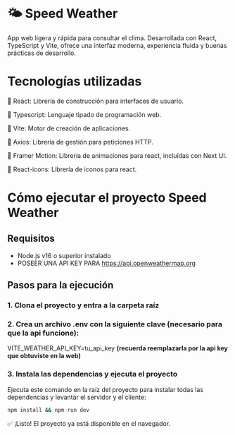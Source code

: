 # 🌤️ Speed Weather

App web ligera y rápida para consultar el clima. Desarrollada con React, TypeScript y Vite, ofrece una interfaz moderna, experiencia fluida y buenas prácticas de desarrollo.

# Tecnologías utilizadas 

🚀 React: Librería de construcción para interfaces de usuario.

🚀 Typescript: Lenguaje tipado de programación web.

🚀 Vite: Motor de creación de aplicaciones.

🚀 Axios: Librería de gestión para peticiones HTTP.

🚀 Framer Motion: Librería de animaciones para react, incluídas con Next UI.

🚀 React-icons: Librería de iconos para react.


# Cómo ejecutar el proyecto Speed Weather

## Requisitos

- Node.js v16 o superior instalado
- POSEER UNA API KEY PARA https://api.openweathermap.org


## Pasos para la ejecución

### 1. Clona el proyecto y entra a la carpeta raíz


### 2. Crea un archivo .env con la siguiente clave (necesario para que la api funcione): 
VITE_WEATHER_API_KEY=tu_api_key **(recuerda reemplazarla por la api key que obtuviste en la web)**

### 3. Instala las dependencias y ejecuta el proyecto

Ejecuta este comando en la raíz del proyecto para instalar todas las dependencias y levantar el servidor y el cliente:

```bash
npm install && npm run dev
```

✅ ¡Listo! El proyecto ya está disponible en el navegador.
